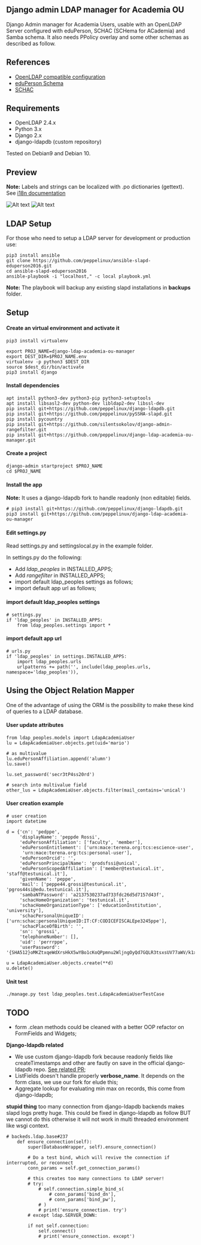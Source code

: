 Django admin LDAP manager for Academia OU
-----------------------------------------
Django Admin manager for Academia Users, usable with an OpenLDAP Server configured with eduPerson, SCHAC (SCHema for ACademia) and Samba schema. It also needs PPolicy overlay and some other schemas as described as follow.

References
----------

- [OpenLDAP compatible configuration](https://github.com/peppelinux/ansible-slapd-eduperson2016)
- [eduPerson Schema](https://software.internet2.edu/eduperson/internet2-mace-dir-eduperson-201602.html)
- [SCHAC](https://wiki.refeds.org/display/STAN/SCHAC)

Requirements
------------

- OpenLDAP 2.4.x
- Python 3.x
- Django 2.x
- django-ldapdb (custom repository)


Tested on Debian9 and Debian 10.

Preview
-------

**Note:** Labels and strings can be localized with .po dictionaries (gettext). See [i18n documentation](https://docs.djangoproject.com/en/dev/topics/i18n/translation/)

![Alt text](img/search.png)
![Alt text](img/preview.png)

LDAP Setup
-----
For those who need to setup a LDAP server for development or production use:
````
pip3 install ansible
git clone https://github.com/peppelinux/ansible-slapd-eduperson2016.git
cd ansible-slapd-eduperson2016
ansible-playbook -i "localhost," -c local playbook.yml
````
**Note:** The playbook will backup any existing slapd installations in **backups** folder.

Setup
-----

#### Create an virtual environment and activate it
````
pip3 install virtualenv

export PROJ_NAME=django-ldap-academia-ou-manager
export DEST_DIR=$PROJ_NAME.env
virtualenv -p python3 $DEST_DIR
source $dest_dir/bin/activate
pip3 install django
````

#### Install dependencies
````
apt install python3-dev python3-pip python3-setuptools
apt install libsasl2-dev python-dev libldap2-dev libssl-dev
pip install git+https://github.com/peppelinux/django-ldapdb.git
pip install git+https://github.com/peppelinux/pySSHA-slapd.git
pip install pycountry
pip install git+https://github.com/silentsokolov/django-admin-rangefilter.git
pip install git+https://github.com/peppelinux/django-ldap-academia-ou-manager.git
````

#### Create a project
````
django-admin startproject $PROJ_NAME
cd $PROJ_NAME
````

#### Install the app
**Note:** It uses a django-ldapdb fork to handle readonly (non editable) fields.

````
# pip3 install git+https://github.com/peppelinux/django-ldapdb.git
pip3 install git+https://github.com/peppelinux/django-ldap-academia-ou-manager
````

#### Edit settings.py
Read settings.py and settingslocal.py in the example folder.

In settings.py do the following:

- Add *ldap_peoples* in INSTALLED_APPS;
- Add *rangefilter* in INSTALLED_APPS;
- import default ldap_peoples settings as follows;
- import default app url as follows;

#### import default ldap_peoples settings
````
# settings.py
if 'ldap_peoples' in INSTALLED_APPS:
    from ldap_peoples.settings import *
````
#### import default app url
````
# urls.py
if 'ldap_peoples' in settings.INSTALLED_APPS:
    import ldap_peoples.urls
    urlpatterns += path('', include(ldap_peoples.urls, namespace='ldap_peoples')),
````

Using the Object Relation Mapper
--------------------------------
One of the advantage of using the ORM is the possibility to make these kind of queries
to a LDAP database.

#### User update attributes
````
from ldap_peoples.models import LdapAcademiaUser
lu = LdapAcademiaUser.objects.get(uid='mario')

# as multivalue
lu.eduPersonAffiliation.append('alumn')
lu.save()

lu.set_password('secr3tP4ss20rd')

# search into multivalue field
other_lus = LdapAcademiaUser.objects.filter(mail_contains='unical')

````

#### User creation example
````
# user creation
import datetime

d = {'cn': 'pedppe',
     'displayName': 'peppde Rossi',
     'eduPersonAffiliation': ['faculty', 'member'],
     'eduPersonEntitlement': ['urn:mace:terena.org:tcs:escience-user',
      'urn:mace:terena.org:tcs:personal-user'],
     'eduPersonOrcid': '',
     'eduPersonPrincipalName': 'grodsfssi@unical',
     'eduPersonScopedAffiliation': ['member@testunical.it', 'staff@testunical.it'],
     'givenName': 'peppe',
     'mail': ['peppe44.grossi@testunical.it', 'pgros44si@edu.testunical.it'],
     'sambaNTPassword': 'a2137530237ad733fdc26d5d7157d43f',
     'schacHomeOrganization': 'testunical.it',
     'schacHomeOrganizationType': ['educationInstitution', 'university'],
     'schacPersonalUniqueID': ['urn:schac:personalUniqueID:IT:CF:CODICEFISCALEpe3245ppe'],
     'schacPlaceOfBirth': '',
     'sn': 'grossi',
     'telephoneNumber': [],
     'uid': 'perrrppe',
     'userPassword': '{SHA512}oMKZtxqeWdXrsHkX5wYBo1cKoQPpmnu2WljngOyQd7GQLR3tsxsUV77aWV/k1x13m2ypytR2JmzAdZDjHYSyBg=='}

u = LdapAcademiaUser.objects.create(**d)
u.delete()
````

#### Unit test
````
./manage.py test ldap_peoples.test.LdapAcademiaUserTestCase
````

TODO
----
 - form .clean methods could be cleaned with a better OOP refactor on FormFields and Widgets;


 **Django-ldapdb related**
 - We use custom django-ldapdb fork because readonly fields like createTimestamps and other are fautly on save in the official django-ldapdb repo. [See related PR](https://github.com/django-ldapdb/django-ldapdb/pull/185);
 - ListFields doesn't handle properly **verbose_name**. It depends on the form class, we use our fork for elude this;
 - Aggregate lookup for evaluating min max on records, this come from django-ldapdb;

**stupid thing**
too many connection from django-ldapdb backends makes slapd logs pretty huge. This could be fixed in django-ldapdb as follow BUT we cannot do this otherwise it will not work in multi threaded environment like wsgi context.

````
# backeds.ldap.base#237
    def ensure_connection(self):
        super(DatabaseWrapper, self).ensure_connection()

        # Do a test bind, which will revive the connection if interrupted, or reconnect
        conn_params = self.get_connection_params()

        # this creates too many connections to LDAP server!
        # try:
            # self.connection.simple_bind_s(
                # conn_params['bind_dn'],
                # conn_params['bind_pw'],
            # )
            # print('ensure_connection. try')
        # except ldap.SERVER_DOWN:

        if not self.connection:
            self.connect()
            # print('ensure_connection. except')
````
